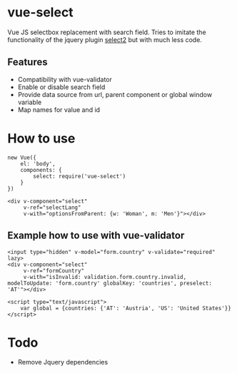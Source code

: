 # vue-select
Vue JS selectbox replacement with search field. Tries to imitate the functionality of the jquery plugin [select2](https://select2.github.io/examples.html) but with much less code.

## Features

* Compatibility with vue-validator
* Enable or disable search field
* Provide data source from url, parent component or global window variable
* Map names for value and id

# How to use
```
new Vue({
	el: 'body',
	components: {
		select: require('vue-select')
	}
})
```

```
<div v-component="select" 
     v-ref="selectLang" 
     v-with="optionsFromParent: {w: 'Woman', m: 'Men'}"></div>
```

## Example how to use with vue-validator
```
<input type="hidden" v-model="form.country" v-validate="required" lazy>
<div v-component="select" 
     v-ref="formCountry" 
     v-with="isInvalid: validation.form.country.invalid, modelToUpdate: 'form.country' globalKey: 'countries', preselect: 'AT'"></div>

<script type="text/javascript">
	var global = {countries: {'AT': 'Austria', 'US': 'United States'}}
</script>
```

# Todo

* Remove Jquery dependencies
